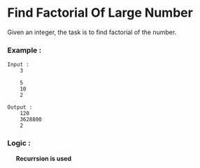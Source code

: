 # Find Factorial Of Large Number

Given an integer, the task is to find factorial of the number.

### Example :
```
Input :
	3

	5
	10
	2

Output :
	120
	3628800
	2
```

### Logic :

&nbsp;&nbsp;&nbsp;&nbsp; **Recurrsion is used**